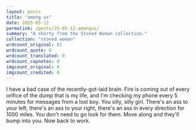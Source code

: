 ```yaml
---
layout: posts
title: "among us"
date: 2025-05-12
permalink: /posts/25-05-12-amongus/
summary: "A shorty from the Stoned Woman collection."
collection: "stoned woman"
wrdcount_original: 81
wrdcount_quote: 0
wrdcount_translated: 0
wrdcount_capnotes: 0
imgcount_original: 0
imgcount_credited: 0
---
```

I have a bad case of the recently-got-laid brain. Fire is coming out of every orifice of the dump that is my life, and I'm checking my phone every 5 minutes for messages from a lost boy. You silly, silly girl. There's an ass to your left, there's an ass to your right, there's an ass in every direction for 1000 miles. You don't need to go look for them. Move along and they'll bump into you. Now back to work.
